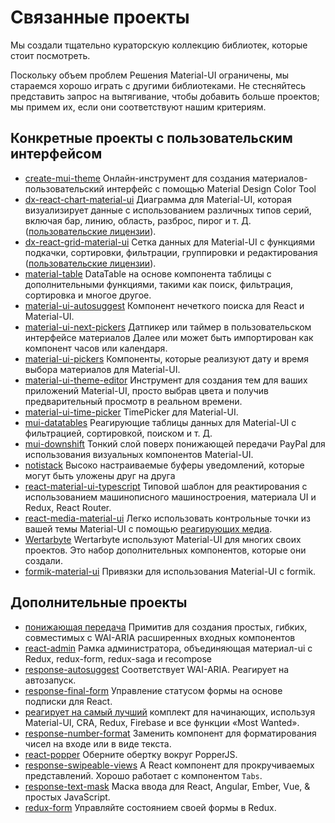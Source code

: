 # Связанные проекты

<p class="description">Мы создали тщательно кураторскую коллекцию библиотек, которые стоит посмотреть.</p>

Поскольку объем проблем Решения Material-UI ограничены, мы стараемся хорошо играть с другими библиотеками. Не стесняйтесь представить запрос на вытягивание, чтобы добавить больше проектов; мы примем их, если они соответствуют нашим критериям.

## Конкретные проекты с пользовательским интерфейсом

- [create-mui-theme](https://react-theming.github.io/create-mui-theme/) Онлайн-инструмент для создания материалов-пользовательский интерфейс с помощью Material Design Color Tool
- [dx-react-chart-material-ui](https://devexpress.github.io/devextreme-reactive/react/chart/) Диаграмма для Material-UI, которая визуализирует данные с использованием различных типов серий, включая бар, линию, область, разброс, пирог и т. Д. ([пользовательские лицензии](https://js.devexpress.com/licensing/)).
- [dx-react-grid-material-ui](https://devexpress.github.io/devextreme-reactive/react/grid/) Сетка данных для Material-UI с функциями подкачки, сортировки, фильтрации, группировки и редактирования ([пользовательские лицензии](https://js.devexpress.com/licensing/)).
- [material-table](https://github.com/mbrn/material-table) DataTable на основе компонента таблицы с дополнительными функциями, такими как поиск, фильтрация, сортировка и многое другое.
- [material-ui-autosuggest](https://github.com/plan-three/material-ui-autosuggest) Компонент нечеткого поиска для React и Material-UI.
- [material-ui-next-pickers](https://github.com/chingyawhao/material-ui-next-pickers) Датпикер или таймер в пользовательском интерфейсе материалов Далее или может быть импортирован как компонент часов или календаря.
- [material-ui-pickers](https://github.com/dmtrKovalenko/material-ui-pickers) Компоненты, которые реализуют дату и время выбора материалов для Material-UI.
- [material-ui-theme-editor](https://in-your-saas.github.io/material-ui-theme-editor/) Инструмент для создания тем для ваших приложений Material-UI, просто выбрав цвета и получив предварительный просмотр в реальном времени.
- [material-ui-time-picker](https://github.com/TeamWertarbyte/material-ui-time-picker) TimePicker для Material-UI.
- [mui-datatables](https://github.com/gregnb/mui-datatables) Реагирующие таблицы данных для Material-UI с фильтрацией, сортировкой, поиском и т. Д.
- [mui-downshift](https://github.com/techniq/mui-downshift) Тонкий слой поверх понижающей передачи PayPal для использования визуальных компонентов Material-UI.
- [notistack](https://github.com/iamhosseindhv/notistack) Высоко настраиваемые буферы уведомлений, которые могут быть уложены друг на друга
- [react-material-ui-typescript](https://github.com/goemen/react-material-ui-typescript) Типовой шаблон для реактирования с использованием машинописного машиностроения, материала UI и Redux, React Router.
- [react-media-material-ui](https://github.com/jcoreio/react-media-material-ui) Легко использовать контрольные точки из вашей темы Material-UI с помощью [реагирующих медиа](https://github.com/ReactTraining/react-media).
- [Wertarbyte](https://mui.wertarbyte.com/) Wertarbyte используют Material-UI для многих своих проектов. Это набор дополнительных компонентов, которые они создали.
- [formik-material-ui](https://github.com/stackworx/formik-material-ui) Привязки для использования Material-UI с formik.

## Дополнительные проекты

- [понижающая передача](https://github.com/paypal/downshift) Примитив для создания простых, гибких, совместимых с WAI-ARIA расширенных входных компонентов
- [react-admin](https://github.com/marmelab/react-admin) Рамка администратора, объединяющая материал-ui с Redux, redux-form, redux-saga и recompose
- [response-autosuggest](https://github.com/moroshko/react-autosuggest) Соответствует WAI-ARIA. Реагирует на автозапуск.
- [response-final-form](https://github.com/final-form/react-final-form#material-ui-10) Управление статусом формы на основе подписки для React.
- [реагирует на самый лучший](https://github.com/TarikHuber/react-most-wanted) комплект для начинающих, используя Material-UI, CRA, Redux, Firebase и все функции «Most Wanted».
- [response-number-format](https://github.com/s-yadav/react-number-format) Заменить компонент для форматирования чисел на входе или в виде текста.
- [react-popper](https://github.com/FezVrasta/react-popper) Оберните обертку вокруг PopperJS.
- [response-swipeable-views](https://github.com/oliviertassinari/react-swipeable-views) A React компонент для прокручиваемых представлений. Хорошо работает с компонентом `Tabs`.
- [response-text-mask](https://github.com/text-mask/text-mask) Маска ввода для React, Angular, Ember, Vue, & простых JavaScript.
- [redux-form](https://redux-form.com/7.3.0/examples/material-ui/) Управляйте состоянием своей формы в Redux.